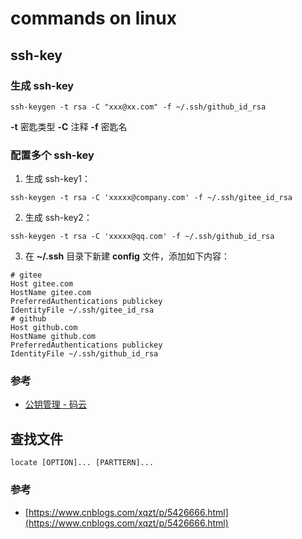 # commands on linux

## ssh-key

### 生成 ssh-key

```
ssh-keygen -t rsa -C "xxx@xx.com" -f ~/.ssh/github_id_rsa
```

**-t** 密匙类型
**-C** 注释
**-f** 密匙名

### 配置多个 ssh-key

1. 生成 ssh-key1：

```
ssh-keygen -t rsa -C 'xxxxx@company.com' -f ~/.ssh/gitee_id_rsa
```

2. 生成 ssh-key2：

```
ssh-keygen -t rsa -C 'xxxxx@qq.com' -f ~/.ssh/github_id_rsa
```

3. 在 **~/.ssh** 目录下新建 **config** 文件，添加如下内容：

```
# gitee
Host gitee.com
HostName gitee.com
PreferredAuthentications publickey
IdentityFile ~/.ssh/gitee_id_rsa
# github
Host github.com
HostName github.com
PreferredAuthentications publickey
IdentityFile ~/.ssh/github_id_rsa
```

### 参考

-   [公钥管理 - 码云](https://gitee.com/help/categories/38)

## 查找文件

```
locate [OPTION]... [PARTTERN]...
```

### 参考

-   [https://www.cnblogs.com/xqzt/p/5426666.html](https://www.cnblogs.com/xqzt/p/5426666.html)
